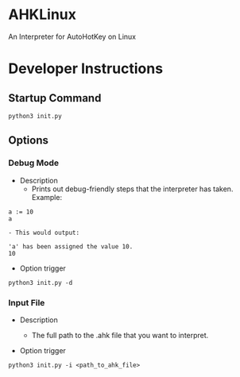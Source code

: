 # AHKLinux
An Interpreter for AutoHotKey on Linux

# Developer Instructions
## Startup Command
```
python3 init.py
```
## Options
### Debug Mode
- Description
  - Prints out debug-friendly steps that the interpreter has taken. Example:
```
a := 10
a
```
    - This would output:
```
'a' has been assigned the value 10.
10
```
- Option trigger
```
python3 init.py -d
```
### Input File
- Description
  - The full path to the .ahk file that you want to interpret.

- Option trigger
```
python3 init.py -i <path_to_ahk_file>
```
